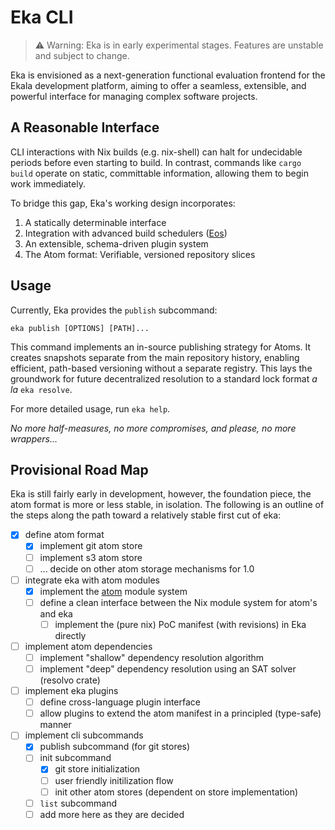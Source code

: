 # Eka CLI

> ⚠️ Warning: Eka is in early experimental stages. Features are unstable and subject to change.

Eka is envisioned as a next-generation functional evaluation frontend for the Ekala development platform, aiming to offer a seamless, extensible, and powerful interface for managing complex software projects.

## A Reasonable Interface

CLI interactions with Nix builds (e.g. nix-shell) can halt for undecidable periods before even starting to build. In contrast, commands like `cargo build` operate on static, committable information, allowing them to begin work immediately.

To bridge this gap, Eka's working design incorporates:

1. A statically determinable interface
2. Integration with advanced build schedulers ([Eos][eos])
3. An extensible, schema-driven plugin system
4. The Atom format: Verifiable, versioned repository slices

## Usage

Currently, Eka provides the `publish` subcommand:

```
eka publish [OPTIONS] [PATH]...
```

This command implements an in-source publishing strategy for Atoms. It creates snapshots separate from the main repository history, enabling efficient, path-based versioning without a separate registry. This lays the groundwork for future decentralized resolution to a standard lock format _a la_ `eka resolve`.

For more detailed usage, run `eka help`.

_No more half-measures, no more compromises, and please, no more wrappers..._

## Provisional Road Map

Eka is still fairly early in development, however, the foundation piece, the atom format is more or less stable, in isolation. The following is an outline of the steps along the path toward a relatively stable first cut of eka:
- [x] define atom format
  - [x] implement git atom store
  - [ ] implement s3 atom store
  - [ ] ... decide on other atom storage mechanisms for 1.0
- [ ] integrate eka with atom modules
  - [x] implement the [atom](https://github.com/ekala-project/atom) module system
  - [ ] define a clean interface between the Nix module system for atom's and eka
    - [ ] implement the (pure nix) PoC manifest (with revisions) in Eka directly
- [ ] implement atom dependencies
  - [ ] implement "shallow" dependency resolution algorithm
  - [ ] implement "deep" dependency resolution using an SAT solver (resolvo crate)
- [ ] implement eka plugins
  - [ ] define cross-language plugin interface
  - [ ] allow plugins to extend the atom manifest in a principled (type-safe) manner
- [ ] implement cli subcommands
  - [x] publish subcommand (for git stores)
  - [ ] init subcommand
    - [x] git store initialization
    - [ ] user friendly initilization flow
    - [ ] init other atom stores (dependent on store implementation)
  - [ ] `list` subcommand
  - [ ] add more here as they are decided

[eos]: https://github.com/ekala-project/eos-gateway
